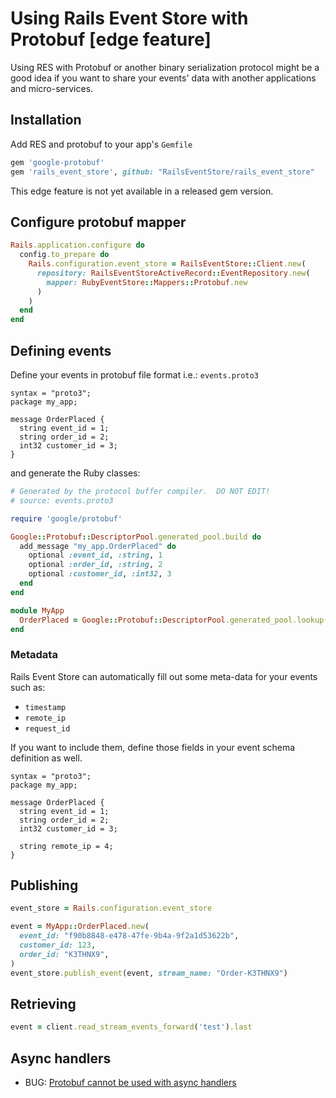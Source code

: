 # Using Rails Event Store with Protobuf [edge feature]

Using RES with Protobuf or another binary serialization protocol might be a good idea if you want to share your events' data with another applications and micro-services.

## Installation

Add RES and protobuf to your app's `Gemfile`

```ruby
gem 'google-protobuf'
gem 'rails_event_store', github: "RailsEventStore/rails_event_store"
```

This edge feature is not yet available in a released gem version.

## Configure protobuf mapper

```ruby
Rails.application.configure do
  config.to_prepare do
    Rails.configuration.event_store = RailsEventStore::Client.new(
      repository: RailsEventStoreActiveRecord::EventRepository.new(
        mapper: RubyEventStore::Mappers::Protobuf.new
      )
    )
  end
end
```

## Defining events

Define your events in protobuf file format i.e.: `events.proto3`

```
syntax = "proto3";
package my_app;

message OrderPlaced {
  string event_id = 1;
  string order_id = 2;
  int32 customer_id = 3;
}
```

and generate the Ruby classes:

```ruby
# Generated by the protocol buffer compiler.  DO NOT EDIT!
# source: events.proto3

require 'google/protobuf'

Google::Protobuf::DescriptorPool.generated_pool.build do
  add_message "my_app.OrderPlaced" do
    optional :event_id, :string, 1
    optional :order_id, :string, 2
    optional :customer_id, :int32, 3
  end
end

module MyApp
  OrderPlaced = Google::Protobuf::DescriptorPool.generated_pool.lookup("my_app.OrderPlaced").msgclass
end

```

### Metadata

Rails Event Store can automatically fill out some meta-data for your events such as:

* `timestamp`
* `remote_ip`
* `request_id`

If you want to include them, define those fields in your event schema definition as well.

```
syntax = "proto3";
package my_app;

message OrderPlaced {
  string event_id = 1;
  string order_id = 2;
  int32 customer_id = 3;
  
  string remote_ip = 4;
}
```

## Publishing

```ruby
event_store = Rails.configuration.event_store

event = MyApp::OrderPlaced.new(
  event_id: "f90b8848-e478-47fe-9b4a-9f2a1d53622b",
  customer_id: 123,
  order_id: "K3THNX9",
)
event_store.publish_event(event, stream_name: "Order-K3THNX9")
```

## Retrieving

```ruby
event = client.read_stream_events_forward('test').last
```

## Async handlers

* BUG: [Protobuf cannot be used with async handlers](https://github.com/RailsEventStore/rails_event_store/issues/228)
